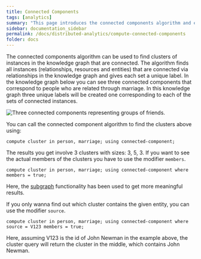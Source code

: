 ```yaml
---
title: Connected Components
tags: [analytics]
summary: "This page introduces the connected components algorithm and explains how to use it."
sidebar: documentation_sidebar
permalink: /docs/distributed-analytics/compute-connected-components
folder: docs
---
```


The connected components algorithm can be used to find clusters of instances in the knowledge graph that are connected.
The algorithm finds all instances (relationships, resources and entities) 
that are connected via relationships in the knowledge graph and gives each set a unique label.
In the knowledge graph below you can see three connected components 
that correspond to people who are related through marriage.
In this knowledge graph three unique labels will be created one corresponding to each of the sets of connected instances.

 ![Three connected components representing groups of friends.](/images/analytics_conn_comp.png)

You can call the connected component algorithm to find the clusters above using:

```graql
compute cluster in person, marriage; using connected-component;
```

The results you get involve 3 clusters with sizes: 3, 5, 3.
If you want to see the actual members of the clusters you have to use the modifier `members`.

```graql
compute cluster in person, marriage; using connected-component where members = true;
```

Here, the [subgraph](./overview) functionality has been used to get more meaningful results. 

If you only wanna find out which cluster contains the given entity, you can use the modifier `source`.
 
```graql
compute cluster in person, marriage; using connected-component where source = V123 members = true;
```
Here, assuming V123 is the id of John Newman in the example above, 
the cluster query will return the cluster in the middle, which contains John Newman.

